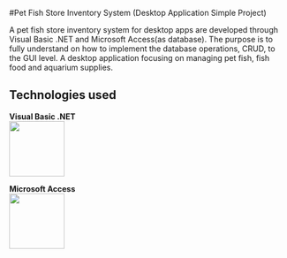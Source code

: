 #Pet Fish Store Inventory System (Desktop Application Simple Project)
 
A pet fish store inventory system for desktop apps are developed through Visual Basic .NET and Microsoft Access(as database). The purpose is to fully understand on how to implement the database operations, CRUD, to the GUI level. A desktop application focusing on managing pet fish, fish food and aquarium supplies.
 
 ## Technologies used
 
 **Visual Basic .NET** <br>
 <img src="https://1000logos.net/wp-content/uploads/2020/08/Visual-Studio-Logo.png" width="100">
 
 **Microsoft Access** <br>
 <img src="https://download.logo.wine/logo/Microsoft_Access/Microsoft_Access-Logo.wine.png" width="100">
